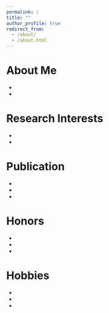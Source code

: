 ```yaml
---
permalink: /
title: ""
author_profile: true
redirect_from: 
  - /about/
  - /about.html
---
```

About Me
======
- 
- 

Research Interests
======
- 
- 

Publication
======
-
-
-

Honors
======
-
-
-

Hobbies
======
-
-
-
